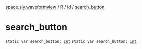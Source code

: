 [space.siy.waveformview](../../index.md) / [R](../index.md) / [id](index.md) / [search_button](./search_button.md)

# search_button

`static var search_button: `[`Int`](https://kotlinlang.org/api/latest/jvm/stdlib/kotlin/-int/index.html)
`static var search_button: `[`Int`](https://kotlinlang.org/api/latest/jvm/stdlib/kotlin/-int/index.html)